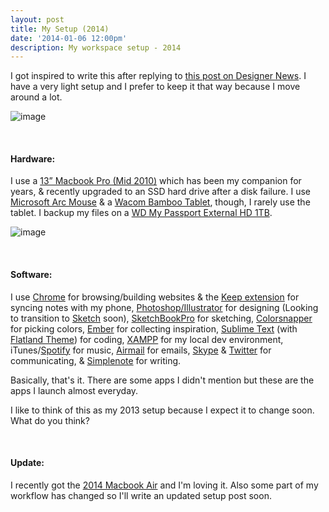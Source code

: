 ```yaml
---
layout: post	
title: My Setup (2014)
date: '2014-01-06 12:00pm'
description: My workspace setup - 2014
---
```


I got inspired to write this after replying to&nbsp;[this post on Designer News](https://news.layervault.com/stories/12145-every-day-carry). I have a very light setup and I prefer to keep it that way because I move around a lot.

![image](https://68.media.tumblr.com/c34c7008ba97772bcd8b1a4ebc1d3052/tumblr_inline_mz0416UdHl1qzu4ed.jpg)

<br>

#### Hardware:

I use a [13” Macbook Pro (Mid 2010)](http://support.apple.com/kb/sp584) which has been my companion for years, &amp; recently upgraded to an SSD hard drive after a disk failure. I use [Microsoft Arc Mouse](http://www.microsoft.com/hardware/en-us/p/arc-mouse) &amp; a [Wacom Bamboo Tablet](http://www.amazon.com/Wacom-Bamboo-Splash-Tablet-CTL471/dp/B0089VGPII/), though, I rarely use the tablet.&nbsp;I backup my files on a [WD My Passport External HD 1TB](http://www.amazon.com/Passport-Portable-External-Drive-Storage/dp/B008R7EXJW/).

![image](https://68.media.tumblr.com/78c511700b8ee85e3a1dac52a327d086/tumblr_inline_mz0431b4ga1qzu4ed.jpg)

<br>

#### Software:

I use [Chrome](http://google.com/chrome) for browsing/building websites &amp; the [Keep extension](https://chrome.google.com/webstore/detail/google-keep/hmjkmjkepdijhoojdojkdfohbdgmmhki?hl=en) for syncing notes with my phone, [Photoshop/Illustrator](http://www.adobe.com/products/creativecloud.html) for designing (Looking to transition to [Sketch](http://www.bohemiancoding.com/sketch/) soon), [SketchBookPro](https://itunes.apple.com/us/app/sketchbook-pro-6/id553377898?mt=12) for sketching, [Colorsnapper](http://colorsnapper.com/) for picking colors, [Ember](https://realmacsoftware.com/ember) for collecting inspiration, [Sublime Text](www.sublimetext.com) (with [Flatland Theme](https://github.com/thinkpixellab/flatland)) for coding, [XAMPP](http://www.apachefriends.org/en/xampp-macosx.html) for my local dev environment, iTunes/[Spotify](https://www.spotify.com/us/) for music, [Airmail](airmailapp.com) for emails, [Skype](http://www.skype.com/en/download-skype/skype-for-mac/) &amp; [Twitter](https://itunes.apple.com/en/app/twitter/id409789998?mt=12) for communicating, &amp; [Simplenote](https://itunes.apple.com/us/app/simplenote/id692867256?mt=12) for writing.

Basically, that's it. There are some apps I didn't mention but these are the apps I launch almost everyday.

I like to think of this as my 2013 setup because I expect it to change soon. What do you think?

<br>

#### Update:

I recently got the [2014 Macbook Air](www.apple.com/macbook-air/) and I'm loving it. Also some part of my workflow has changed so I'll write an updated setup post soon.
